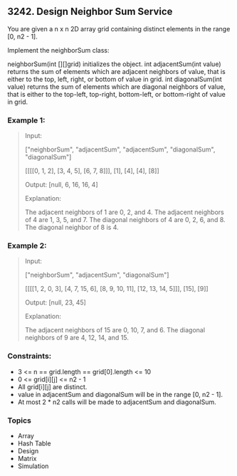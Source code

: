 ## 3242. Design Neighbor Sum Service
You are given a n x n 2D array grid containing distinct elements in the range [0, n2 - 1].

Implement the neighborSum class:

neighborSum(int [][]grid) initializes the object.
int adjacentSum(int value) returns the sum of elements which are adjacent neighbors of value, that is either to the top, left, right, or bottom of value in grid.
int diagonalSum(int value) returns the sum of elements which are diagonal neighbors of value, that is either to the top-left, top-right, bottom-left, or bottom-right of value in grid.


### Example 1:

> Input:
> 
> ["neighborSum", "adjacentSum", "adjacentSum", "diagonalSum", "diagonalSum"]
> 
> [[[[0, 1, 2], [3, 4, 5], [6, 7, 8]]], [1], [4], [4], [8]]
> 
> Output: [null, 6, 16, 16, 4]
> 
> Explanation:
> 
> 
> 
> The adjacent neighbors of 1 are 0, 2, and 4.
> The adjacent neighbors of 4 are 1, 3, 5, and 7.
> The diagonal neighbors of 4 are 0, 2, 6, and 8.
> The diagonal neighbor of 8 is 4.

### Example 2:

> Input:
> 
> ["neighborSum", "adjacentSum", "diagonalSum"]
> 
> [[[[1, 2, 0, 3], [4, 7, 15, 6], [8, 9, 10, 11], [12, 13, 14, 5]]], [15], [9]]
> 
> Output: [null, 23, 45]
> 
> Explanation:
> 
> The adjacent neighbors of 15 are 0, 10, 7, and 6.
> The diagonal neighbors of 9 are 4, 12, 14, and 15.
 

### Constraints:

- 3 <= n == grid.length == grid[0].length <= 10
- 0 <= grid[i][j] <= n2 - 1
- All grid[i][j] are distinct.
- value in adjacentSum and diagonalSum will be in the range [0, n2 - 1].
- At most 2 * n2 calls will be made to adjacentSum and diagonalSum.

### Topics

- Array
- Hash Table
- Design
- Matrix
- Simulation